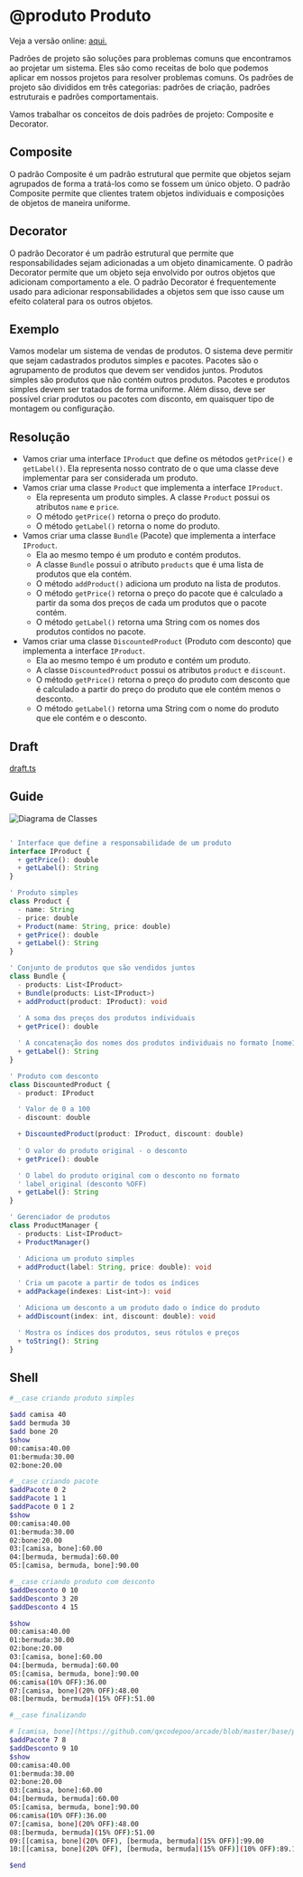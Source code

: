 # @produto Produto

Veja a versão online: [aqui.](https://github.com/qxcodepoo/arcade/blob/master/base/produto/Readme.md)

Padrões de projeto são soluções para problemas comuns que encontramos ao projetar um sistema. Eles são como receitas de bolo que podemos aplicar em nossos projetos para resolver problemas comuns. Os padrões de projeto são divididos em três categorias: padrões de criação, padrões estruturais e padrões comportamentais.

Vamos trabalhar os conceitos de dois padrões de projeto: Composite e Decorator.

## Composite

O padrão Composite é um padrão estrutural que permite que objetos sejam agrupados de forma a tratá-los como se fossem um único objeto. O padrão Composite permite que clientes tratem objetos individuais e composições de objetos de maneira uniforme.

## Decorator

O padrão Decorator é um padrão estrutural que permite que responsabilidades sejam adicionadas a um objeto dinamicamente. O padrão Decorator permite que um objeto seja envolvido por outros objetos que adicionam comportamento a ele. O padrão Decorator é frequentemente usado para adicionar responsabilidades a objetos sem que isso cause um efeito colateral para os outros objetos.

## Exemplo

Vamos modelar um sistema de vendas de produtos. O sistema deve permitir que sejam cadastrados produtos simples e pacotes. Pacotes são o agrupamento de produtos que devem ser vendidos juntos. Produtos simples são produtos que não contém outros produtos. Pacotes e produtos simples devem ser tratados de forma uniforme. Além disso, deve ser possível criar produtos ou pacotes com disconto, em quaisquer tipo de montagem ou configuração.

## Resolução

- Vamos criar uma interface `IProduct` que define os métodos `getPrice()` e `getLabel()`. Ela representa nosso contrato de o que uma classe deve implementar para ser considerada um produto.
- Vamos criar uma classe `Product` que implementa a interface `IProduct`.
  - Ela representa um produto simples. A classe `Product` possui os atributos `name` e `price`.
  - O método `getPrice()` retorna o preço do produto.
  - O método `getLabel()` retorna o nome do produto.
- Vamos criar uma classe `Bundle` (Pacote) que implementa a interface `IProduct`.
  - Ela ao mesmo tempo é um produto e contém produtos.
  - A classe `Bundle` possui o atributo `products` que é uma lista de produtos que ela contém.
  - O método `addProduct()` adiciona um produto na lista de produtos.
  - O método `getPrice()` retorna o preço do pacote que é calculado a partir da soma dos preços de cada um produtos que o pacote contém.
  - O método `getLabel()` retorna uma String com os nomes dos produtos contidos no pacote.
- Vamos criar uma classe `DiscountedProduct` (Produto com desconto) que implementa a interface `IProduct`.
  - Ela ao mesmo tempo é um produto e contém um produto.
  - A classe `DiscountedProduct` possui os atributos `product` e `discount`.
  - O método `getPrice()` retorna o preço do produto com desconto que é calculado a partir do preço do produto que ele contém menos o desconto.
  - O método `getLabel()` retorna uma String com o nome do produto que ele contém e o desconto.

## Draft

[draft.ts](https://github.com/qxcodepoo/arcade/blob/master/base/produto/.cache/draft.ts)

## Guide

![Diagrama de Classes](https://raw.githubusercontent.com/qxcodepoo/arcade/master/base/produto/diagrama.png)

<!-- load diagrama.puml fenced=ts:filter -->

```ts

' Interface que define a responsabilidade de um produto
interface IProduct {
  + getPrice(): double
  + getLabel(): String
}

' Produto simples
class Product {
  - name: String
  - price: double
  + Product(name: String, price: double)
  + getPrice(): double
  + getLabel(): String
}

' Conjunto de produtos que são vendidos juntos
class Bundle {
  - products: List<IProduct>
  + Bundle(products: List<IProduct>)
  + addProduct(product: IProduct): void
  
  ' A soma dos preços dos produtos individuais
  + getPrice(): double

  ' A concatenação dos nomes dos produtos individuais no formato [nome1, nome2, nome3]
  + getLabel(): String
}

' Produto com desconto
class DiscountedProduct {
  - product: IProduct

  ' Valor de 0 a 100
  - discount: double

  + DiscountedProduct(product: IProduct, discount: double)
  
  ' O valor do produto original - o desconto
  + getPrice(): double

  ' O label do produto original com o desconto no formato
  ' label_original (desconto %OFF)
  + getLabel(): String
}

' Gerenciador de produtos
class ProductManager {
  - products: List<IProduct>
  + ProductManager()

  ' Adiciona um produto simples
  + addProduct(label: String, price: double): void

  ' Cria um pacote a partir de todos os índices
  + addPackage(indexes: List<int>): void

  ' Adiciona um desconto a um produto dado o índice do produto
  + addDiscount(index: int, discount: double): void

  ' Mostra os índices dos produtos, seus rótulos e preços
  + toString(): String
}

```

<!-- load -->

## Shell

```bash
#__case criando produto simples

$add camisa 40
$add bermuda 30
$add bone 20
$show
00:camisa:40.00
01:bermuda:30.00
02:bone:20.00

#__case criando pacote
$addPacote 0 2
$addPacote 1 1
$addPacote 0 1 2
$show
00:camisa:40.00
01:bermuda:30.00
02:bone:20.00
03:[camisa, bone]:60.00
04:[bermuda, bermuda]:60.00
05:[camisa, bermuda, bone]:90.00

#__case criando produto com desconto
$addDesconto 0 10
$addDesconto 3 20
$addDesconto 4 15

$show
00:camisa:40.00
01:bermuda:30.00
02:bone:20.00
03:[camisa, bone]:60.00
04:[bermuda, bermuda]:60.00
05:[camisa, bermuda, bone]:90.00
06:camisa(10% OFF):36.00
07:[camisa, bone](20% OFF):48.00
08:[bermuda, bermuda](15% OFF):51.00

#__case finalizando

# [camisa, bone](https://github.com/qxcodepoo/arcade/blob/master/base/produto/20%) + [bermuda, bermuda](https://github.com/qxcodepoo/arcade/blob/master/base/produto/15%)
$addPacote 7 8
$addDesconto 9 10
$show
00:camisa:40.00
01:bermuda:30.00
02:bone:20.00
03:[camisa, bone]:60.00
04:[bermuda, bermuda]:60.00
05:[camisa, bermuda, bone]:90.00
06:camisa(10% OFF):36.00
07:[camisa, bone](20% OFF):48.00
08:[bermuda, bermuda](15% OFF):51.00
09:[[camisa, bone](20% OFF), [bermuda, bermuda](15% OFF)]:99.00
10:[[camisa, bone](20% OFF), [bermuda, bermuda](15% OFF)](10% OFF):89.10

$end
```
